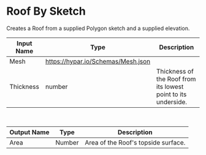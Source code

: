 

# Roof By Sketch

Creates a Roof from a supplied Polygon sketch and a supplied elevation.

|Input Name|Type|Description|
|---|---|---|
|Mesh|https://hypar.io/Schemas/Mesh.json||
|Thickness|number|Thickness of the Roof from its lowest point to its underside.|


<br>

|Output Name|Type|Description|
|---|---|---|
|Area|Number|Area of the Roof's topside surface.|

